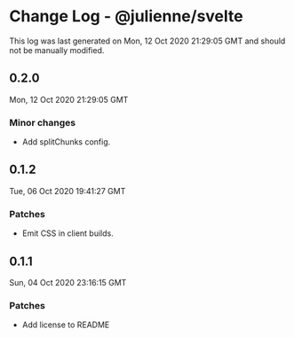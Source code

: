 # Change Log - @julienne/svelte

This log was last generated on Mon, 12 Oct 2020 21:29:05 GMT and should not be manually modified.

## 0.2.0
Mon, 12 Oct 2020 21:29:05 GMT

### Minor changes

- Add splitChunks config.

## 0.1.2
Tue, 06 Oct 2020 19:41:27 GMT

### Patches

- Emit CSS in client builds.

## 0.1.1
Sun, 04 Oct 2020 23:16:15 GMT

### Patches

- Add license to README

